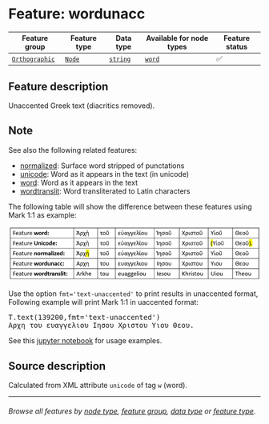 # Feature: wordunacc <a name="start"></a>

Feature group | Feature type | Data type | Available for node types | Feature status
---  | --- | --- | --- | ---
[`Orthographic`](featuresbygroup.md#orthographic-features) | [`Node`](featuresbyfeaturetype.md#node-features) | [`string`](featuresbydatatype.md#string-datatype)  | [`word`](featuresbynodetype.md#word-nodes) | ✅

## Feature description

Unaccented Greek text (diacritics removed).

## Note

See also the following related features:
   * [normalized](normalized.md#start): Surface word stripped of punctations	
   * [unicode](unicode.md#start): Word as it appears in the text (in unicode)
   * [word](word.md#start): Word as it appears in the text
   * [wordtranslit](wordtranslit.md#start): Word transliterated to Latin characters	

The following table will show the difference between these features using Mark 1:1 as example:

<img src="images/textfeatures.png" width="600">

Use the option `fmt='text-unaccented'` to print results in unaccented format, Following example will print Mark 1:1 in uaccented format:

<pre>
T.text(139200,fmt='text-unaccented')
Αρχη του ευαγγελιου Ιησου Χριστου Υιου Θεου. 
</pre>

See this [jupyter notebook](https://nbviewer.org/github/tonyjurg/Nestle1904LFT/blob/main/docs/usecases/various_text_formats.ipynb#bullet3x2) for usage examples.

## Source description

Calculated from XML attribute `unicode` of tag `w` (word).

---
###### *Browse all features by [node type](featuresbynodetype.md#start), [feature group](featuresbygroup.md#start), [data type](featuresbydatatype.md#start)  or [feature type](featuresbyfeaturetype.md#start).*
